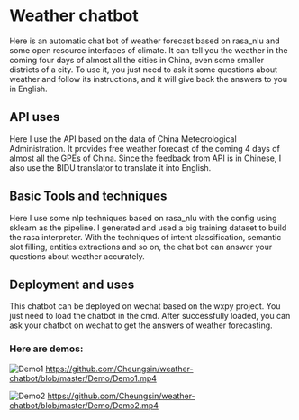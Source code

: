 # Weather chatbot

Here is an automatic chat bot of weather forecast based on rasa_nlu and some open resource interfaces of climate. It can tell you the weather in the coming four days of almost all the cities in China, even some smaller districts of a city. To use it, you just need to ask it some questions about weather and follow its instructions, and it will give back the answers to you in English.

## API uses
Here I use the API based on the data of China Meteorological Administration. It provides free weather forecast of the coming 4 days of almost all the GPEs of China.
Since the feedback from API is in Chinese, I also use the BIDU translator to translate it into English.

## Basic Tools and techniques 
Here I use some nlp techniques based on rasa_nlu with the config using sklearn as the pipeline. I generated and used a big training dataset to build the rasa interpreter. With the techniques of intent classification, semantic slot filling, entities extractions and so on, the chat bot can answer your questions about weather accurately. 

## Deployment and uses
This chatbot can be deployed on wechat based on the wxpy project. You just need to load the chatbot in the cmd. After successfully loaded, you can ask your chatbot on wechat to get the answers of weather forecasting.

### Here are demos:

![Demo1](https://github.com/Cheungsin/weather-chatbot/blob/master/Demo/Demo1.gif?raw=true)
https://github.com/Cheungsin/weather-chatbot/blob/master/Demo/Demo1.mp4

![Demo2](https://github.com/Cheungsin/weather-chatbot/blob/master/Demo/Demo2.gif?raw=true)
https://github.com/Cheungsin/weather-chatbot/blob/master/Demo/Demo2.mp4
